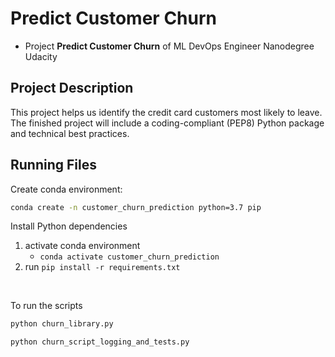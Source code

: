 # Predict Customer Churn

- Project **Predict Customer Churn** of ML DevOps Engineer Nanodegree Udacity

## Project Description
This project helps us identify the credit card customers most likely to leave. The finished project will include a coding-compliant (PEP8) Python package and technical best practices.


## Running Files
Create conda environment:

```bash
conda create -n customer_churn_prediction python=3.7 pip
```

Install Python dependencies

1. activate conda environment
   - `conda activate customer_churn_prediction`
2. run `pip install -r requirements.txt` 

<br>

To run the scripts

```bash
python churn_library.py
```

```bash
python churn_script_logging_and_tests.py
```


